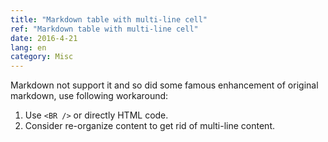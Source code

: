 ```yaml
---
title: "Markdown table with multi-line cell"
ref: "Markdown table with multi-line cell"
date: 2016-4-21
lang: en
category: Misc
---
```


Markdown not support it and so did some famous enhancement of original markdown,
use following workaround:

1. Use `<BR />` or directly HTML code.
2. Consider re-organize content to get rid of multi-line content.

